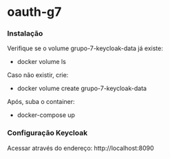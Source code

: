 # oauth-g7

### Instalação

Verifique se o volume grupo-7-keycloak-data já existe:
 - docker volume ls

Caso não existir, crie:
- docker volume create grupo-7-keycloak-data

Após, suba o container:
- docker-compose up

### Configuração Keycloak

Acessar através do endereço: http://localhost:8090
